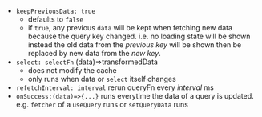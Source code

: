 - `keepPreviousData: true`
	- defaults to `false`
	- if `true`, any previous `data` will be kept when fetching new data because the query key changed. i.e. no loading state will be shown instead the old data from the *previous key* will be shown then be replaced by new data from the *new key*.
- `select: selectFn` (data)=>transformedData
	- does not modify the cache
	- only runs when data or `select` itself changes
- `refetchInterval: interval` rerun queryFn every *interval* ms
- `onSuccess:(data)=>{...}` runs everytime the data of a query is updated. e.g. `fetcher` of a `useQuery` runs or `setQueryData` runs
